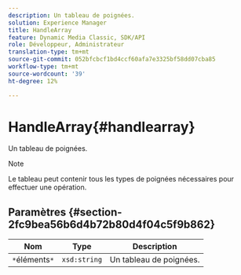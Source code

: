 ```yaml
---
description: Un tableau de poignées.
solution: Experience Manager
title: HandleArray
feature: Dynamic Media Classic, SDK/API
role: Développeur, Administrateur
translation-type: tm+mt
source-git-commit: 052bfcbcf1bd4ccf60afa7e3325bf58dd07cba85
workflow-type: tm+mt
source-wordcount: '39'
ht-degree: 12%

---
```



# HandleArray{#handlearray}

Un tableau de poignées.

>[!NOTE]
>
>Le tableau peut contenir tous les types de poignées nécessaires pour effectuer une opération.

## Paramètres {#section-2fc9bea56b6d4b72b80d4f04c5f9b862}

| Nom | Type | Description |
|---|---|---|
| `*`éléments`*` | `xsd:string` | Un tableau de poignées. |

